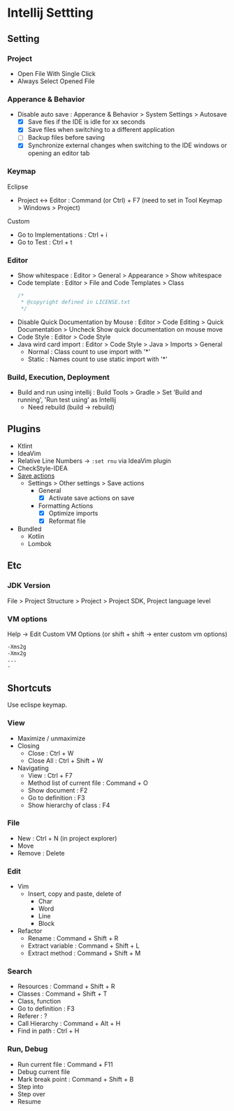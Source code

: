 # Intellij Settting

## Setting

### Project

- Open File With Single Click
- Always Select Opened File

### Apperance & Behavior

- Disable auto save : Apperance & Behavior > System Settings > Autosave
  - [X] Save fies if the IDE is idle for xx seconds
  - [X] Save files when switching to a different application
  - [ ] Backup files before saving
  - [X] Synchronize external changes when switching to the IDE windows or opening an editor tab

### Keymap

Eclipse

- Project <-> Editor : Command (or Ctrl) + F7 (need to set in Tool Keymap > Windows > Project)

Custom

- Go to Implementations : Ctrl + i
- Go to Test : Ctrl + t

### Editor

- Show whitespace : Editor > General > Appearance > Show whitespace
- Code template : Editor > File and Code Templates > Class
  ```java
  /*
   * @copyright defined in LICENSE.txt
   */

  ```
- Disable Quick Documentation by Mouse : Editor > Code Editing > Quick Documentation > Uncheck Show quick documentation on mouse move
- Code Style : Editor > Code Style
- Java wird card import : Editor > Code Style > Java > Imports > General
  - Normal : Class count to use import with '*'
  - Static : Names count to use static import with '*'
### Build, Execution, Deployment

- Build and run using intellij : Build Tools > Gradle > Set 'Build and running', 'Run test using' as Intellij
  - Need rebuild (build -> rebuild)

## Plugins

- Ktlint
- IdeaVim
- Relative Line Numbers -> `:set rnu` via IdeaVim plugin
- CheckStyle-IDEA
- [Save actions](https://plugins.jetbrains.com/plugin/7642-save-actions/versions)
  - Settings > Other settings > Save actions
    - General
      - [X] Activate save actions on save
    - Formatting Actions
      - [X] Optimize imports
      - [X] Reformat file
- Bundled
  - Kotlin
  - Lombok

## Etc

### JDK Version

File > Project Structure > Project > Project SDK, Project language level

### VM options

Help -> Edit Custom VM Options (or shift + shift -> enter custom vm options)

```sh
-Xms2g
-Xmx2g
...
-
```

## Shortcuts

Use eclispe keymap.

### View

- Maximize / unmaximize
- Closing
  - Close : Ctrl + W
  - Close All : Ctrl + Shift + W
- Navigating
  - View : Ctrl + F7
  - Method list of current file : Command + O
  - Show document : F2
  - Go to definition : F3
  - Show hierarchy of class : F4

### File

- New : Ctrl + N (in project explorer)
- Move
- Remove : Delete

### Edit

- Vim
  - Insert, copy and paste, delete of
    - Char
    - Word
    - Line
    - Block
- Refactor
  - Rename : Command + Shift + R
  - Extract variable : Command + Shift + L
  - Extract method : Command + Shift + M

### Search

- Resources : Command + Shift + R
- Classes : Command + Shift + T
- Class, function
- Go to definition : F3
- Referer : ?
- Call Hierarchy : Command + Alt + H
- Find in path : Ctrl + H

### Run, Debug

- Run current file : Command + F11
- Debug current file
- Mark break point : Command + Shift + B
- Step into
- Step over
- Resume

